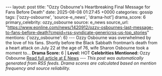 --- layout: post title: "Ozzy Osbourne's Heartbreaking Final Message for Fans Before Death" date: 2025-08-08 01:27:45 +0000 categories: gossip tags: ['ozzy-osbourne', 'source-e_news', 'drama-hot'] drama_score: 6 primary_celebrity: ozzy_osbourne source: e_news source_url: "https://www.eonline.com/news/1420912/ozzy-osbournes-last-message-to-fans-before-death?cmpid=rss-syndicate-genericrss-us-top_stories" mentions: {'ozzy_osbourne': 6} --- Ozzy Osbourne was overwhelmed by the love of his fans. Shortly before the Black Sabbath frontman’s death from a heart attack on July 22 at the age of 76, wife Sharon Osbourne took a moment to... **Drama Score:** 6 | **Level:** HOT **Celebrities Mentioned:** Ozzy Osbourne [Read full article at E News](https://www.eonline.com/news/1420912/ozzy-osbournes-last-message-to-fans-before-death?cmpid=rss-syndicate-genericrss-us-top_stories) --- *This post was automatically generated from RSS feeds. Drama scores are calculated based on mention frequency and source reliability.*